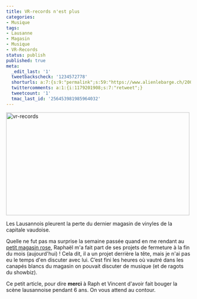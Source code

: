 ```yaml
---
title: VR-records n'est plus
categories:
- Musique
tags:
- Lausanne
- Magasin
- Musique
- VR-Records
status: publish
published: true
meta:
  _edit_last: '1'
  tweetbackscheck: '1234572778'
  shorturls: a:7:{s:9:"permalink";s:59:"https://www.alienlebarge.ch/2009/01/31/vr-records-nest-plus/";s:7:"tinyurl";s:25:"https://tinyurl.com/d8xsvk";s:4:"isgd";s:17:"https://is.gd/ikop";s:5:"bitly";s:18:"https://bit.ly/hfhO";s:5:"snipr";s:22:"https://snipr.com/b9z5i";s:5:"snurl";s:22:"https://snurl.com/b9z5i";s:7:"snipurl";s:24:"https://snipurl.com/b9z5i";}
  twittercomments: a:1:{i:1179201908;s:7:"retweet";}
  tweetcount: '1'
  tmac_last_id: '256453981985964032'
---
```

<img class="alignnone size-full wp-image-1012" title="vr-records" src="https://dlgjp9x71cipk.cloudfront.net/2009/01/vr-records.png" alt="vr-records" width="500" height="281" />

Les Lausannois pleurent la perte du dernier magasin de vinyles de la capitale vaudoise.

Quelle ne fut pas ma surprise la semaine passée quand en me rendant au <a title="Le site du magasin VR-Records" href="https://www.vr-records.ch">petit magasin rose</a>, Raphaël m'a fait part de ses projets de fermeture à la fin du mois (aujourd'hui) ! Cela dit, il a un projet derrière la tête, mais je n'ai pas eu le temps d'en discuter avec lui. C’est fini les heures où vautré dans les canapés blancs du magasin on pouvait discuter de musique (et de ragots du showbiz).

Ce petit article, pour dire <strong>merci</strong> à Raph et Vincent d'avoir fait bouger la scène lausannoise pendant 6 ans. On vous attend au contour.
